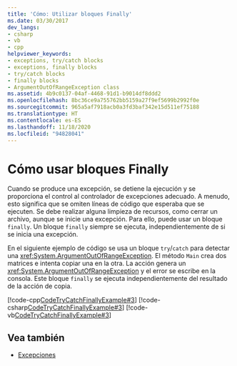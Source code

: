 ```yaml
---
title: 'Cómo: Utilizar bloques Finally'
ms.date: 03/30/2017
dev_langs:
- csharp
- vb
- cpp
helpviewer_keywords:
- exceptions, try/catch blocks
- exceptions, finally blocks
- try/catch blocks
- finally blocks
- ArgumentOutOfRangeException class
ms.assetid: 4b9c0137-04af-4468-91d1-b9014df8ddd2
ms.openlocfilehash: 8bc36ce9a755762bb5159a27f9ef5699b2992f0e
ms.sourcegitcommit: 965a5af7918acb0a3fd3baf342e15d511ef75188
ms.translationtype: HT
ms.contentlocale: es-ES
ms.lasthandoff: 11/18/2020
ms.locfileid: "94828041"
---
```

# <a name="how-to-use-finally-blocks"></a>Cómo usar bloques Finally

Cuando se produce una excepción, se detiene la ejecución y se proporciona el control al controlador de excepciones adecuado. A menudo, esto significa que se omiten líneas de código que esperaba que se ejecuten. Se debe realizar alguna limpieza de recursos, como cerrar un archivo, aunque se inicie una excepción. Para ello, puede usar un bloque `finally`. Un bloque `finally` siempre se ejecuta, independientemente de si se inicia una excepción.

En el siguiente ejemplo de código se usa un bloque `try`/`catch` para detectar una <xref:System.ArgumentOutOfRangeException>. El método `Main` crea dos matrices e intenta copiar una en la otra. La acción genera un <xref:System.ArgumentOutOfRangeException> y el error se escribe en la consola. Este bloque `finally` se ejecuta independientemente del resultado de la acción de copia.

[!code-cpp[CodeTryCatchFinallyExample#3](../../../samples/snippets/cpp/VS_Snippets_CLR/CodeTryCatchFinallyExample/CPP/source2.cpp#3)]
[!code-csharp[CodeTryCatchFinallyExample#3](../../../samples/snippets/csharp/VS_Snippets_CLR/CodeTryCatchFinallyExample/CS/source2.cs#3)]
[!code-vb[CodeTryCatchFinallyExample#3](../../../samples/snippets/visualbasic/VS_Snippets_CLR/CodeTryCatchFinallyExample/VB/source2.vb#3)]  

## <a name="see-also"></a>Vea también

- [Excepciones](index.md)
